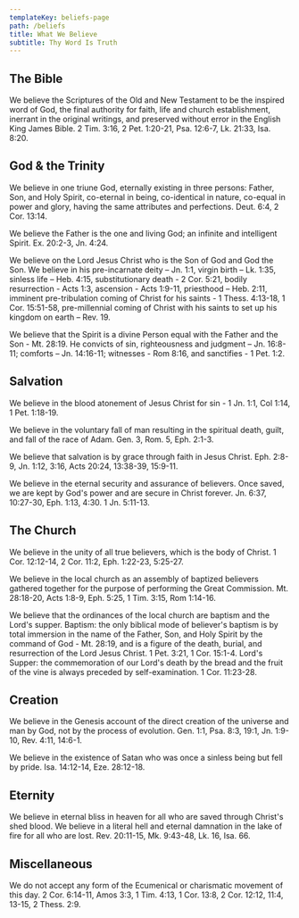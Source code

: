```yaml
---
templateKey: beliefs-page
path: /beliefs
title: What We Believe
subtitle: Thy Word Is Truth
---
```

## The Bible

​​We believe the Scriptures of the Old and New Testament to be the inspired word of God, the final authority for faith, life and church establishment, inerrant in the original writings, and preserved without error in the English King James Bible. 2 Tim. 3:16, 2 Pet. 1:20-21, Psa. 12:6-7, Lk. 21:33, Isa. 8:20.

## God & the Trinity

​We believe in one triune God, eternally existing in three persons: Father, Son, and Holy Spirit, co-eternal in being, co-identical in nature, co-equal in power and glory, having the same attributes and perfections. ​Deut. 6:4, 2 Cor. 13:14.

We believe the Father is the one and living God; an infinite and intelligent Spirit. Ex. 20:2-3, Jn. 4:24.

We believe on the Lord Jesus Christ who is the Son of God and God the Son. We believe in his pre-incarnate deity – Jn. 1:1, virgin birth – Lk. 1:35, sinless life – Heb. 4:15, substitutionary death - 2 Cor. 5:21, bodily resurrection - Acts 1:3, ascension - Acts 1:9-11, priesthood – Heb. 2:11, imminent pre-tribulation coming of Christ for his saints - 1 Thess. 4:13-18, 1 Cor. 15:51-58, pre-millennial coming of Christ with his saints to set up his kingdom on earth – Rev. 19.

We believe that the Spirit is a divine Person equal with the Father and the Son - Mt. 28:19. He convicts of sin, righteousness and judgment – Jn. 16:8-11; comforts – Jn. 14:16-11; witnesses - Rom 8:16, and sanctifies - 1 Pet. 1:2.​

## Salvation

We believe in the blood atonement of Jesus Christ for sin - 1 Jn. 1:1, Col 1:14, 1 Pet. 1:18-19.

We believe in the voluntary fall of man resulting in the spiritual death, guilt, and fall of the race of Adam. Gen. 3, Rom. 5, Eph. 2:1-3.

We believe that salvation is by grace through faith in Jesus Christ. Eph. 2:8-9, Jn. 1:12, 3:16, Acts 20:24, 13:38-39, 15:9-11.

​We believe in the eternal security and assurance of believers. Once saved, we are kept by God's power and are secure in Christ forever. Jn. 6:37, 10:27-30, Eph. 1:13, 4:30. 1 Jn. 5:11-13.

## The Church

We believe in the unity of all true believers, which is the body of Christ. 1 Cor. 12:12-14, 2 Cor. 11:2, Eph. 1:22-23, 5:25-27.

We believe in the local church as an assembly of baptized believers gathered together for the purpose of performing the Great Commission. Mt. 28:18-20, Acts 1:8-9, Eph. 5:25, 1 Tim. 3:15, Rom 1:14-16.

​We believe that the ordinances of the local church are baptism and the Lord's supper. Baptism: the only biblical mode of believer's baptism is by total immersion in the name of the Father, Son, and Holy Spirit by the command of God - Mt. 28:19, and is a figure of the death, burial, and resurrection of the Lord Jesus Christ. 1 Pet. 3:21, 1 Cor. 15:1-4. Lord's Supper: the commemoration of our Lord's death by the bread and the fruit of the vine is always preceded by self-examination. 1 Cor. 11:23-28.

## Creation

We believe in the Genesis account of the direct creation of the universe and man by God, not by the process of evolution. Gen. 1:1, Psa. 8:3, 19:1, Jn. 1:9-10, Rev. 4:11, 14:6-1.

We believe in the existence of Satan who was once a sinless being but fell by pride. Isa. 14:12-14, Eze. 28:12-18.

## Eternity

We believe in eternal bliss in heaven for all who are saved through Christ's shed blood. We believe in a literal hell and eternal damnation in the lake of fire for all who are lost. Rev. 20:11-15, Mk. 9:43-48, Lk. 16, Isa. 66.

## Miscellaneous

We do not accept any form of the Ecumenical or charismatic movement of this day. 2 Cor. 6:14-11, Amos 3:3, 1 Tim. 4:13, 1 Cor. 13:8, 2 Cor. 12:12, 11:4, 13-15, 2 Thess. 2:9.
